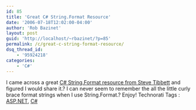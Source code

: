```yaml
---
id: 85
title: 'Great C# String.Format Resource'
date: '2006-07-18T12:02:00-04:00'
author: 'Rob Bazinet'
layout: post
guid: 'http://localhost/~rbazinet/?p=85'
permalink: /c/great-c-string-format-resource/
dsq_thread_id:
    - '95924218'
categories:
    - 'C#'
---
```


I came across a great [C# String.Format resource from Steve Tibbett](http://blog.stevex.net/index.php/string-formatting-in-csharp/) and figured I would share it.? I can never seem to remember the all the little curly brace format strings when I use String.Format.? Enjoy! Technorati Tags : [ASP.NET](http://technorati.com/tag/ASP.NET), [C#](http://technorati.com/tag/C#)